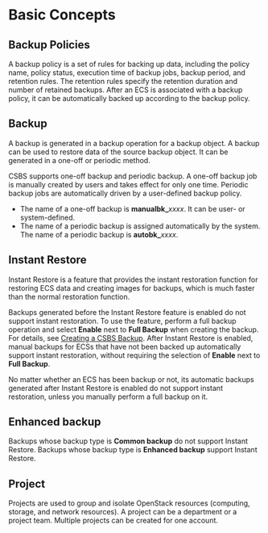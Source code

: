 # Basic Concepts<a name="EN-US_TOPIC_0056725845"></a>

## Backup Policies<a name="section68851082475"></a>

A backup policy is a set of rules for backing up data, including the policy name, policy status, execution time of backup jobs, backup period, and retention rules. The retention rules specify the retention duration and number of retained backups. After an ECS is associated with a backup policy, it can be automatically backed up according to the backup policy.

## Backup<a name="section253702644713"></a>

A backup is generated in a backup operation for a backup object. A backup can be used to restore data of the source backup object. It can be generated in a one-off or periodic method.

CSBS supports one-off backup and periodic backup. A one-off backup job is manually created by users and takes effect for only one time. Periodic backup jobs are automatically driven by a user-defined backup policy.

-   The name of a one-off backup is  **manualbk\_**_xxxx_. It can be user- or system-defined.
-   The name of a periodic backup is assigned automatically by the system. The name of a periodic backup is  **autobk\_**_xxxx_.

## Instant Restore<a name="section181448505477"></a>

Instant Restore is a feature that provides the instant restoration function for restoring ECS data and creating images for backups, which is much faster than the normal restoration function.

Backups generated before the Instant Restore feature is enabled do not support instant restoration. To use the feature, perform a full backup operation and select  **Enable**  next to  **Full Backup**  when creating the backup. For details, see  [Creating a CSBS Backup](creating-a-csbs-backup.md). After Instant Restore is enabled, manual backups for ECSs that have not been backed up automatically support instant restoration, without requiring the selection of  **Enable**  next to  **Full Backup**.

No matter whether an ECS has been backup or not, its automatic backups generated after Instant Restore is enabled do not support instant restoration, unless you manually perform a full backup on it.

## Enhanced backup<a name="section2976161016418"></a>

Backups whose backup type is  **Common backup**  do not support Instant Restore. Backups whose backup type is  **Enhanced backup**  support Instant Restore.

## Project<a name="section1307153125317"></a>

Projects are used to group and isolate OpenStack resources \(computing, storage, and network resources\). A project can be a department or a project team. Multiple projects can be created for one account.

